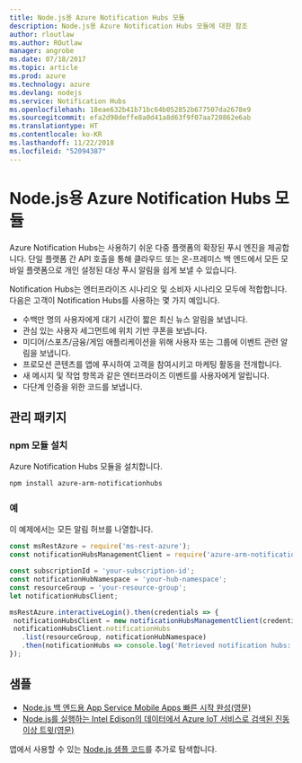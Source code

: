 ```yaml
---
title: Node.js용 Azure Notification Hubs 모듈
description: Node.js용 Azure Notification Hubs 모듈에 대한 참조
author: rloutlaw
ms.author: ROutlaw
manager: angrobe
ms.date: 07/18/2017
ms.topic: article
ms.prod: azure
ms.technology: azure
ms.devlang: nodejs
ms.service: Notification Hubs
ms.openlocfilehash: 18eae632b41b71bc64b052852b677507da2678e9
ms.sourcegitcommit: efa2d98deffe8a0d41a8d63f9f07aa720862e6ab
ms.translationtype: HT
ms.contentlocale: ko-KR
ms.lasthandoff: 11/22/2018
ms.locfileid: "52094387"
---
```

# <a name="azure-notification-hubs-modules-for-nodejs"></a>Node.js용 Azure Notification Hubs 모듈

Azure Notification Hubs는 사용하기 쉬운 다중 플랫폼의 확장된 푸시 엔진을 제공합니다. 단일 플랫폼 간 API 호출을 통해 클라우드 또는 온-프레미스 백 엔드에서 모든 모바일 플랫폼으로 개인 설정된 대상 푸시 알림을 쉽게 보낼 수 있습니다.

Notification Hubs는 엔터프라이즈 시나리오 및 소비자 시나리오 모두에 적합합니다. 다음은 고객이 Notification Hubs를 사용하는 몇 가지 예입니다.
- 수백만 명의 사용자에게 대기 시간이 짧은 최신 뉴스 알림을 보냅니다.
- 관심 있는 사용자 세그먼트에 위치 기반 쿠폰을 보냅니다.
- 미디어/스포츠/금융/게임 애플리케이션을 위해 사용자 또는 그룹에 이벤트 관련 알림을 보냅니다.
- 프로모션 콘텐츠를 앱에 푸시하여 고객을 참여시키고 마케팅 활동을 전개합니다.
- 새 메시지 및 작업 항목과 같은 엔터프라이즈 이벤트를 사용자에게 알립니다.
- 다단계 인증을 위한 코드를 보냅니다.

## <a name="management-package"></a>관리 패키지

### <a name="install-the-npm-module"></a>npm 모듈 설치

Azure Notification Hubs 모듈을 설치합니다. 

```bash
npm install azure-arm-notificationhubs
```

### <a name="example"></a>예

이 예제에서는 모든 알림 허브를 나열합니다.

 ```javascript
const msRestAzure = require('ms-rest-azure');
const notificationHubsManagementClient = require('azure-arm-notificationhubs');

const subscriptionId = 'your-subscription-id';
const notificationHubNamespace = 'your-hub-namespace';
const resourceGroup = 'your-resource-group';
let notificationHubsClient;

msRestAzure.interactiveLogin().then(credentials => {
  notificationHubsClient = new notificationHubsManagementClient(credentials, subscriptionId);
  notificationHubsClient.notificationHubs
    .list(resourceGroup, notificationHubNamespace)
    .then(notificationHubs => console.log('Retrieved notification hubs: ', notificationHubs));
});
```

## <a name="samples"></a>샘플

* [Node.js 백 엔드용 App Service Mobile Apps 빠른 시작 완성(영문)](https://azure.microsoft.com/resources/samples/app-service-mobile-nodejs-backend-quickstart/)
* [Node.js를 실행하는 Intel Edison의 데이터에서 Azure IoT 서비스로 검색된 진동 이상 트윗(영문)](https://azure.microsoft.com/resources/samples/iot-hub-nodejs-intel-edison-vibration-anomaly-detection/)

앱에서 사용할 수 있는 [Node.js 샘플 코드](https://azure.microsoft.com/resources/samples/?platform=nodejs)를 추가로 탐색합니다.
